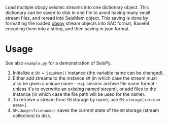 Load multiple obspy seismic streams into one dictionary object. This dictionary can be saved to disk in one file to avoid having many small stream files, and reread into SeisMem object. This saving is done by formatting the loaded [obspy](https://github.com/obspy/obspy) stream objects into SAC format, Base64 encoding them into a string, and then saving in json format.

# Usage
See also `example.py` for a demonstration of SeisPy.
1. Initialize a `SM = SeisMem()` instance (the variable name can be changed).
2. Either add streams to the instance `SM` (in which case the stream must also be given a unique name - e.g. seismic archive file name format - unless it's to overwrite an existing named stream), or add files to the instance (in which case the file path will be used for the name).
3. To retrieve a stream from `SM` storage by name, use `SM.storage[<stream name>]`.
4. `SM.dump(<filename>)` saves the current state of the `SM` storage (stream collection) to disk.
